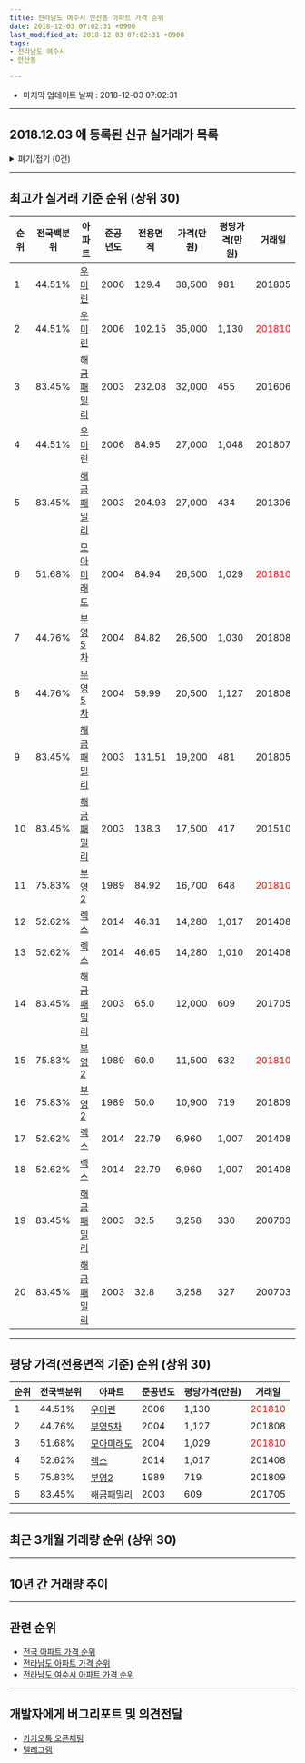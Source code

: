```yaml
---
title: 전라남도 여수시 안산동 아파트 가격 순위
date: 2018-12-03 07:02:31 +0900
last_modified_at: 2018-12-03 07:02:31 +0900
tags:
- 전라남도 여수시
- 안산동

---
```


* 마지막 업데이트 날짜 : 2018-12-03 07:02:31

---

## 2018.12.03 에 등록된 신규 실거래가 목록

<details>
<summary>펴기/접기 (0건)</summary>
<div markdown="1">

|아파트|전국백분위|준공년도|전용면적|가격(만원)|평당가격(만원)|거래일|
|---|---|---|---|---|---|---|
|없음|||||||


</div>
</details>

---

## 최고가 실거래 기준 순위 (상위 30)


|순위|전국백분위|아파트|준공년도|전용면적|가격(만원)|평당가격(만원)|거래일|
|---|---|---|---|---|---|---|---|
|1|44.51%|[우미린](https://search.naver.com/search.naver?query=%EC%A0%84%EB%9D%BC%EB%82%A8%EB%8F%84+%EC%97%AC%EC%88%98%EC%8B%9C+%EC%95%88%EC%82%B0%EB%8F%99+%EC%9A%B0%EB%AF%B8%EB%A6%B0)|2006|129.4|38,500|981|201805|
|2|44.51%|[우미린](https://search.naver.com/search.naver?query=%EC%A0%84%EB%9D%BC%EB%82%A8%EB%8F%84+%EC%97%AC%EC%88%98%EC%8B%9C+%EC%95%88%EC%82%B0%EB%8F%99+%EC%9A%B0%EB%AF%B8%EB%A6%B0)|2006|102.15|35,000|1,130|<span style="color:red">201810</span>|
|3|83.45%|[해금패밀리](https://search.naver.com/search.naver?query=%EC%A0%84%EB%9D%BC%EB%82%A8%EB%8F%84+%EC%97%AC%EC%88%98%EC%8B%9C+%EC%95%88%EC%82%B0%EB%8F%99+%ED%95%B4%EA%B8%88%ED%8C%A8%EB%B0%80%EB%A6%AC)|2003|232.08|32,000|455|201606|
|4|44.51%|[우미린](https://search.naver.com/search.naver?query=%EC%A0%84%EB%9D%BC%EB%82%A8%EB%8F%84+%EC%97%AC%EC%88%98%EC%8B%9C+%EC%95%88%EC%82%B0%EB%8F%99+%EC%9A%B0%EB%AF%B8%EB%A6%B0)|2006|84.95|27,000|1,048|201807|
|5|83.45%|[해금패밀리](https://search.naver.com/search.naver?query=%EC%A0%84%EB%9D%BC%EB%82%A8%EB%8F%84+%EC%97%AC%EC%88%98%EC%8B%9C+%EC%95%88%EC%82%B0%EB%8F%99+%ED%95%B4%EA%B8%88%ED%8C%A8%EB%B0%80%EB%A6%AC)|2003|204.93|27,000|434|201306|
|6|51.68%|[모아미래도](https://search.naver.com/search.naver?query=%EC%A0%84%EB%9D%BC%EB%82%A8%EB%8F%84+%EC%97%AC%EC%88%98%EC%8B%9C+%EC%95%88%EC%82%B0%EB%8F%99+%EB%AA%A8%EC%95%84%EB%AF%B8%EB%9E%98%EB%8F%84)|2004|84.94|26,500|1,029|<span style="color:red">201810</span>|
|7|44.76%|[부영5차](https://search.naver.com/search.naver?query=%EC%A0%84%EB%9D%BC%EB%82%A8%EB%8F%84+%EC%97%AC%EC%88%98%EC%8B%9C+%EC%95%88%EC%82%B0%EB%8F%99+%EB%B6%80%EC%98%815%EC%B0%A8)|2004|84.82|26,500|1,030|201808|
|8|44.76%|[부영5차](https://search.naver.com/search.naver?query=%EC%A0%84%EB%9D%BC%EB%82%A8%EB%8F%84+%EC%97%AC%EC%88%98%EC%8B%9C+%EC%95%88%EC%82%B0%EB%8F%99+%EB%B6%80%EC%98%815%EC%B0%A8)|2004|59.99|20,500|1,127|201808|
|9|83.45%|[해금패밀리](https://search.naver.com/search.naver?query=%EC%A0%84%EB%9D%BC%EB%82%A8%EB%8F%84+%EC%97%AC%EC%88%98%EC%8B%9C+%EC%95%88%EC%82%B0%EB%8F%99+%ED%95%B4%EA%B8%88%ED%8C%A8%EB%B0%80%EB%A6%AC)|2003|131.51|19,200|481|201805|
|10|83.45%|[해금패밀리](https://search.naver.com/search.naver?query=%EC%A0%84%EB%9D%BC%EB%82%A8%EB%8F%84+%EC%97%AC%EC%88%98%EC%8B%9C+%EC%95%88%EC%82%B0%EB%8F%99+%ED%95%B4%EA%B8%88%ED%8C%A8%EB%B0%80%EB%A6%AC)|2003|138.3|17,500|417|201510|
|11|75.83%|[부영2](https://search.naver.com/search.naver?query=%EC%A0%84%EB%9D%BC%EB%82%A8%EB%8F%84+%EC%97%AC%EC%88%98%EC%8B%9C+%EC%95%88%EC%82%B0%EB%8F%99+%EB%B6%80%EC%98%812)|1989|84.92|16,700|648|<span style="color:red">201810</span>|
|12|52.62%|[렉스](https://search.naver.com/search.naver?query=%EC%A0%84%EB%9D%BC%EB%82%A8%EB%8F%84+%EC%97%AC%EC%88%98%EC%8B%9C+%EC%95%88%EC%82%B0%EB%8F%99+%EB%A0%89%EC%8A%A4)|2014|46.31|14,280|1,017|201408|
|13|52.62%|[렉스](https://search.naver.com/search.naver?query=%EC%A0%84%EB%9D%BC%EB%82%A8%EB%8F%84+%EC%97%AC%EC%88%98%EC%8B%9C+%EC%95%88%EC%82%B0%EB%8F%99+%EB%A0%89%EC%8A%A4)|2014|46.65|14,280|1,010|201408|
|14|83.45%|[해금패밀리](https://search.naver.com/search.naver?query=%EC%A0%84%EB%9D%BC%EB%82%A8%EB%8F%84+%EC%97%AC%EC%88%98%EC%8B%9C+%EC%95%88%EC%82%B0%EB%8F%99+%ED%95%B4%EA%B8%88%ED%8C%A8%EB%B0%80%EB%A6%AC)|2003|65.0|12,000|609|201705|
|15|75.83%|[부영2](https://search.naver.com/search.naver?query=%EC%A0%84%EB%9D%BC%EB%82%A8%EB%8F%84+%EC%97%AC%EC%88%98%EC%8B%9C+%EC%95%88%EC%82%B0%EB%8F%99+%EB%B6%80%EC%98%812)|1989|60.0|11,500|632|<span style="color:red">201810</span>|
|16|75.83%|[부영2](https://search.naver.com/search.naver?query=%EC%A0%84%EB%9D%BC%EB%82%A8%EB%8F%84+%EC%97%AC%EC%88%98%EC%8B%9C+%EC%95%88%EC%82%B0%EB%8F%99+%EB%B6%80%EC%98%812)|1989|50.0|10,900|719|201809|
|17|52.62%|[렉스](https://search.naver.com/search.naver?query=%EC%A0%84%EB%9D%BC%EB%82%A8%EB%8F%84+%EC%97%AC%EC%88%98%EC%8B%9C+%EC%95%88%EC%82%B0%EB%8F%99+%EB%A0%89%EC%8A%A4)|2014|22.79|6,960|1,007|201408|
|18|52.62%|[렉스](https://search.naver.com/search.naver?query=%EC%A0%84%EB%9D%BC%EB%82%A8%EB%8F%84+%EC%97%AC%EC%88%98%EC%8B%9C+%EC%95%88%EC%82%B0%EB%8F%99+%EB%A0%89%EC%8A%A4)|2014|22.79|6,960|1,007|201408|
|19|83.45%|[해금패밀리](https://search.naver.com/search.naver?query=%EC%A0%84%EB%9D%BC%EB%82%A8%EB%8F%84+%EC%97%AC%EC%88%98%EC%8B%9C+%EC%95%88%EC%82%B0%EB%8F%99+%ED%95%B4%EA%B8%88%ED%8C%A8%EB%B0%80%EB%A6%AC)|2003|32.5|3,258|330|200703|
|20|83.45%|[해금패밀리](https://search.naver.com/search.naver?query=%EC%A0%84%EB%9D%BC%EB%82%A8%EB%8F%84+%EC%97%AC%EC%88%98%EC%8B%9C+%EC%95%88%EC%82%B0%EB%8F%99+%ED%95%B4%EA%B8%88%ED%8C%A8%EB%B0%80%EB%A6%AC)|2003|32.8|3,258|327|200703|


---

## 평당 가격(전용면적 기준) 순위 (상위 30)


|순위|전국백분위|아파트|준공년도|평당가격(만원)|거래일|
|---|---|---|---|---|---|
|1|44.51%|[우미린](https://search.naver.com/search.naver?query=%EC%A0%84%EB%9D%BC%EB%82%A8%EB%8F%84+%EC%97%AC%EC%88%98%EC%8B%9C+%EC%95%88%EC%82%B0%EB%8F%99+%EC%9A%B0%EB%AF%B8%EB%A6%B0)|2006|1,130|<span style="color:red">201810</span>|
|2|44.76%|[부영5차](https://search.naver.com/search.naver?query=%EC%A0%84%EB%9D%BC%EB%82%A8%EB%8F%84+%EC%97%AC%EC%88%98%EC%8B%9C+%EC%95%88%EC%82%B0%EB%8F%99+%EB%B6%80%EC%98%815%EC%B0%A8)|2004|1,127|201808|
|3|51.68%|[모아미래도](https://search.naver.com/search.naver?query=%EC%A0%84%EB%9D%BC%EB%82%A8%EB%8F%84+%EC%97%AC%EC%88%98%EC%8B%9C+%EC%95%88%EC%82%B0%EB%8F%99+%EB%AA%A8%EC%95%84%EB%AF%B8%EB%9E%98%EB%8F%84)|2004|1,029|<span style="color:red">201810</span>|
|4|52.62%|[렉스](https://search.naver.com/search.naver?query=%EC%A0%84%EB%9D%BC%EB%82%A8%EB%8F%84+%EC%97%AC%EC%88%98%EC%8B%9C+%EC%95%88%EC%82%B0%EB%8F%99+%EB%A0%89%EC%8A%A4)|2014|1,017|201408|
|5|75.83%|[부영2](https://search.naver.com/search.naver?query=%EC%A0%84%EB%9D%BC%EB%82%A8%EB%8F%84+%EC%97%AC%EC%88%98%EC%8B%9C+%EC%95%88%EC%82%B0%EB%8F%99+%EB%B6%80%EC%98%812)|1989|719|201809|
|6|83.45%|[해금패밀리](https://search.naver.com/search.naver?query=%EC%A0%84%EB%9D%BC%EB%82%A8%EB%8F%84+%EC%97%AC%EC%88%98%EC%8B%9C+%EC%95%88%EC%82%B0%EB%8F%99+%ED%95%B4%EA%B8%88%ED%8C%A8%EB%B0%80%EB%A6%AC)|2003|609|201705|


---

## 최근 3개월 거래량 순위 (상위 30)


<div style="width:100%;">
    <canvas id="deal_count_ranking" height="250"></canvas>
</div>


<script>
new Chart(document.getElementById("deal_count_ranking"), {
    type: 'horizontalBar',
    data: {
        labels: ['부영5차', '부영2', '모아미래도', '우미린'],
        datasets: [{
            label: '실거래 수',
            data: [15, 5, 5, 1],
            borderColor: "rgba(255, 0, 128, 1)",
            backgroundColor: "rgba(255, 0, 128, 0.5)",
            fill: false,
        }]
    },
    options: {
        responsive: true,
        title: {
            display: true,
            text: '최근 3개월 거래량 순위'
        },
        tooltips: {
            mode: 'index',
            intersect: false,
            callbacks: {
                title: function(tooltipItems, data) {
                    return "실거래 수:";
                },
                label: function(tooltipItem, data) {
                    return data.labels[tooltipItem.index] + ": " + tooltipItem.xLabel;
                }
            }
        },
        hover: {
            mode: 'nearest',
            intersect: true
        },
        scales: {
            xAxes: [{
                display: true,
                scaleLabel: {
                    display: true,
                    labelString: '실거래 수'
                },
                ticks: {
                    suggestedMin: 0,
                }
            }],
            yAxes: [{
                display: true,
                ticks: {
                    autoSkip: false,
                    callback: function(value, index, values) {
                        if (value.length > 15)
                            return value.substr(0, 13) + "...";
                        else
                            return value;
                    }
                },
                scaleLabel: {
                    display: false,
                }
            }]
        }
    }
});

</script>


---

## 10년 간 거래량 추이


<div style="width:100%;">
    <canvas id="deal_progress" height="250"></canvas>
</div>

<script>
new Chart(document.getElementById("deal_progress"), {
    type: 'line',
    data: {
        labels: ['200812','200901','200902','200903','200904','200905','200906','200907','200908','200909','200910','200911','200912','201001','201002','201003','201004','201005','201006','201007','201008','201009','201010','201011','201012','201101','201102','201103','201104','201105','201106','201107','201108','201109','201110','201111','201112','201201','201202','201203','201204','201205','201206','201207','201208','201209','201210','201211','201212','201301','201302','201303','201304','201305','201306','201307','201308','201309','201310','201311','201312','201401','201402','201403','201404','201405','201406','201407','201408','201409','201410','201411','201412','201501','201502','201503','201504','201505','201506','201507','201508','201509','201510','201511','201512','201601','201602','201603','201604','201605','201606','201607','201608','201609','201610','201611','201612','201701','201702','201703','201704','201705','201706','201707','201708','201709','201710','201711','201712','201801','201802','201803','201804','201805','201806','201807','201808','201809','201810','201811','201812'],
        datasets: [{
            label: '실거래 수',
            pointRadius: 1,
            data: [9, 4, 3, 7, 5, 6, 4, 7, 5, 3, 8, 8, 5, 5, 3, 2, 3, 6, 5, 2, 4, 2, 7, 8, 5, 4, 6, 3, 2, 2, 18, 2, 2, 4, 4, 5, 8, 8, 9, 9, 3, 7, 5, 2, 2, 10, 5, 9, 9, 4, 7, 6, 8, 7, 9, 6, 5, 6, 9, 10, 12, 8, 14, 9, 9, 4, 10, 2, 11, 8, 4, 8, 10, 8, 9, 8, 13, 11, 9, 8, 6, 7, 11, 5, 7, 9, 2, 11, 5, 7, 10, 15, 27, 7, 12, 6, 8, 3, 9, 11, 14, 12, 11, 11, 7, 8, 4, 13, 5, 14, 13, 9, 6, 11, 9, 11, 9, 8, 16, 10, 0],
            borderColor: "rgba(255, 201, 14, 1)",
            backgroundColor: "rgba(255, 201, 14, 0.5)",
            fill: true,
        }]
    },
    options: {
        responsive: true,
        title: {
            display: true,
            text: '10년간 거래량 추이'
        },
        tooltips: {
            mode: 'index',
            intersect: false,
        },
        hover: {
            mode: 'nearest',
            intersect: true
        },
        scales: {
            xAxes: [{
                display: true,
                scaleLabel: {
                    display: true,
                    labelString: '년/월'
                }
            }],
            yAxes: [{
                display: true,
                ticks: {
                    suggestedMin: 0,
                },
                scaleLabel: {
                    display: true,
                    labelString: '실거래 수'
                }
            }]
        }
    }
});

</script>


---

## 관련 순위

- [전국 아파트 가격 순위](https://inasie.github.io/apt-ranking/전국)
- [전라남도 아파트 가격 순위](https://inasie.github.io/apt-ranking/전라남도)
- [전라남도 여수시 아파트 가격 순위](https://inasie.github.io/apt-ranking/전라남도-여수시)


---

## 개발자에게 버그리포트 및 의견전달

- [카카오톡 오픈채팅](https://open.kakao.com/o/gLJUAP4)
- [텔레그램](https://t.me/inasie)

